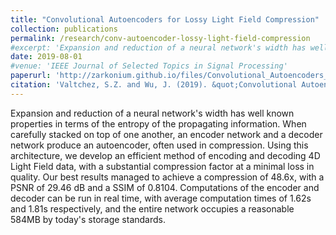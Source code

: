 ```yaml
---
title: "Convolutional Autoencoders for Lossy Light Field Compression"
collection: publications
permalink: /research/conv-autoencoder-lossy-light-field-compression
#excerpt: 'Expansion and reduction of a neural network's width has well known properties in terms of the entropy of the propagating information. When carefully stacked on top of one another, an encoder network and a decoder network produce an autoencoder, often used in compression. Using this architecture, we develop an efficient method of encoding and decoding 4D Light Field data, with a substantial compression factor at a minimal loss in quality. Our best results managed to achieve a compression of 48.6x, with a PSNR of 29.46 dB and a SSIM of 0.8104. Computations of the encoder and decoder can be run in real time, with average computation times of 1.62s and 1.81s respectively, and the entire network occupies a reasonable 584MB by today's storage standards.'
date: 2019-08-01
#venue: 'IEEE Journal of Selected Topics in Signal Processing'
paperurl: 'http://zarkonium.github.io/files/Convolutional_Autoencoders_for_Light_Field_Compression.pdf'
citation: 'Valtchez, S.Z. and Wu, J. (2019). &quot;Convolutional Autoencoders for Lossy Light Field Compression&quot;, <i>IEEE Journal of Selected Topics in Signal Processing</i>, *in revision*'
---
```

Expansion and reduction of a neural network's width has well known properties in terms of the entropy of the propagating information. When carefully stacked on top of one another, an encoder network and a decoder network produce an autoencoder, often used in compression. Using this architecture, we develop an efficient method of encoding and decoding 4D Light Field data, with a substantial compression factor at a minimal loss in quality. Our best results managed to achieve a compression of 48.6x, with a PSNR of 29.46 dB and a SSIM of 0.8104. Computations of the encoder and decoder can be run in real time, with average computation times of 1.62s and 1.81s respectively, and the entire network occupies a reasonable 584MB by today's storage standards.
